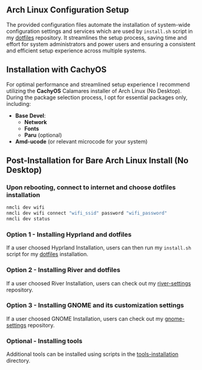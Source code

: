 ## Arch Linux Configuration Setup
The provided configuration files automate the installation of system-wide configuration settings and services which are used by `install.sh` script in my [dotfiles](https://github.com/Twilight4/dotfiles/) repository.
It streamlines the setup process, saving time and effort for system administrators and power users and ensuring a consistent and efficient setup experience across multiple systems.

## Installation with CachyOS
For optimal performance and streamlined setup experience I recommend utilizing the **CachyOS** Calamares installer of Arch Linux (No Desktop). During the package selection process, I opt for essential packages only, including:
- **Base Devel**:
  - **Network**
  - **Fonts**
  - **Paru** (optional)
- **Amd-ucode** (or relevant microcode for your system)

## Post-Installation for Bare Arch Linux Install (No Desktop)
### Upon rebooting, connect to internet and choose dotfiles installation
```bash
nmcli dev wifi
nmcli dev wifi connect "wifi_ssid" password "wifi_password"
nmcli dev status
```

### Option 1 - Installing Hyprland and dotfiles
If a user choosed Hyprland Installation, users can then run my `install.sh` script for my [dotfiles](https://github.com/Twilight4/dotfiles/) installation.

### Option 2 - Installing River and dotfiles
If a user choosed River Installation, users can check out my [river-settings](https://github.com/Twilight4/river-settings/) repository.

### Option 3 - Installing GNOME and its customization settings
If a user choosed GNOME Installation, users can check out my [gnome-settings](https://github.com/Twilight4/gnome-settings/) repository.

### Optional - Installing tools
Additional tools can be installed using scripts in the [tools-installation](https://github.com/Twilight4/arch-setup/tree/main/tools-installation) directory.
